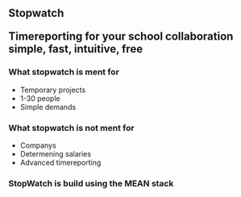 <h2>Stopwatch</h>
<p>Timereporting for your school collaboration<br> 
<strong>simple, fast, intuitive, free</strong></p> 

<h3>What stopwatch is ment for</h3>
<ul>
  <li>Temporary projects</li>
  <li>1-30 people</li>
  <li>Simple demands</li>
</ul>

<h3>What stopwatch is not ment for</h3>
<ul>
  <li>Companys</li>
  <li>Determening salaries</li>
  <li>Advanced timereporting</li>
</ul>

<h3> StopWatch is build using the MEAN stack </h3>
